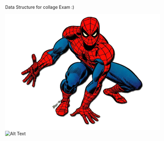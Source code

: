 Data Structure for collage Exam :)

![Alt Text](sp.png)
![Alt Text](https://img.icons8.com/dusk/64/java-coffee-cup-logo.png)

